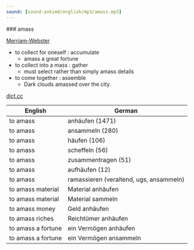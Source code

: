 ```yaml
---
sound: [sound:ankimd/english/mp3/amass.mp3]
---
```


\### amass

[Merriam-Webster](https://www.merriam-webster.com/dictionary/amass)

- to collect for oneself : accumulate
    - amass a great fortune
- to collect into a mass : gather
    - must select rather than simply amass details
- to come together : assemble
    - Dark clouds amassed over the city.

[dict.cc](https://www.dict.cc/amass)

| English        | German       |
| -------------- | ------------ |
| to amass | anhäufen (1471) |
| to amass | ansammeln (280) |
| to amass | häufen (106) |
| to amass | scheffeln (56) |
| to amass | zusammentragen (51) |
| to amass | aufhäufen (12) |
| to amass | ramassieren (veraltend, ugs, ansammeln) |
| to amass material | Material anhäufen |
| to amass material | Material sammeln |
| to amass money | Geld anhäufen |
| to amass riches | Reichtümer anhäufen |
| to amass a fortune | ein Vermögen anhäufen |
| to amass a fortune | ein Vermögen ansammeln |
